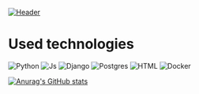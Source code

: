 [![Header](https://img.freepik.com/free-vector/night-ocean-landscape-full-moon-and-stars-shine_107791-7397.jpg?w=900&t=st=1660950844~exp=1660951444~hmac=6e5209b030d337f21392ab665464658ef8e93b2ef9dfe4aa8f81de182f487194)](https://github.com/Milamin-hub?tab=repositories)

# Used technologies

![Python](https://img.shields.io/badge/Pyhton-grey?style=for-the-badge&logo=python)
![Js](https://img.shields.io/badge/javascript-grey?style=for-the-badge&logo=javascript)
![Django](https://img.shields.io/badge/Django-grey?style=for-the-badge&logo=django)
![Postgres](https://img.shields.io/badge/Postgres-grey?style=for-the-badge&logo=postgresql)
![HTML](https://img.shields.io/badge/HTML5-grey?style=for-the-badge&logo=HTML5)
![Docker](https://img.shields.io/badge/docker-grey?style=for-the-badge&logo=docker)

[![Anurag's GitHub stats](https://github-readme-stats.vercel.app/api?username=Milamin-hub&hide=contribs&theme=radical)](https://github.com/anuraghazra/github-readme-stats)
